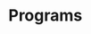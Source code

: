 # Programs









































































































































































































































